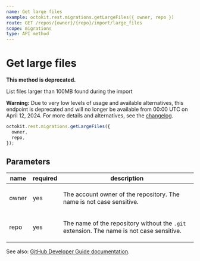 ```yaml
---
name: Get large files
example: octokit.rest.migrations.getLargeFiles({ owner, repo })
route: GET /repos/{owner}/{repo}/import/large_files
scope: migrations
type: API method
---
```


# Get large files

**This method is deprecated.**

List files larger than 100MB found during the import

**Warning:** Due to very low levels of usage and available alternatives, this endpoint is deprecated and will no longer be available from 00:00 UTC on April 12, 2024. For more details and alternatives, see the [changelog](https://gh.io/source-imports-api-deprecation).

```js
octokit.rest.migrations.getLargeFiles({
  owner,
  repo,
});
```

## Parameters

<table>
  <thead>
    <tr>
      <th>name</th>
      <th>required</th>
      <th>description</th>
    </tr>
  </thead>
  <tbody>
    <tr><td>owner</td><td>yes</td><td>

The account owner of the repository. The name is not case sensitive.

</td></tr>
<tr><td>repo</td><td>yes</td><td>

The name of the repository without the `.git` extension. The name is not case sensitive.

</td></tr>
  </tbody>
</table>

See also: [GitHub Developer Guide documentation](https://docs.github.com/rest/migrations/source-imports#get-large-files).

